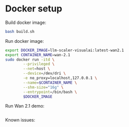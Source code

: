 # Docker setup

Build docker image:

```bash
bash build.sh
```

Run docker image:

```bash
export DOCKER_IMAGE=llm-scaler-visualai:latest-wan2.1
export CONTAINER_NAME=wan-2.1
sudo docker run -itd \
        --privileged \
        --net=host \
        --device=/dev/dri \
        -e no_proxy=localhost,127.0.0.1 \
        --name=$CONTAINER_NAME \
        --shm-size="16g" \
        --entrypoint=/bin/bash \
        $DOCKER_IMAGE 
```

Run Wan 2.1 demo:
```bash

```

Known issues:
